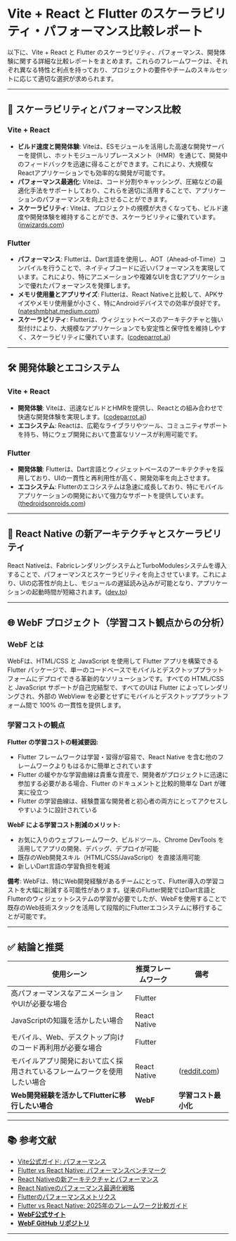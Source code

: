 # Vite + React と Flutter のスケーラビリティ・パフォーマンス比較レポート

以下に、Vite + React と Flutter のスケーラビリティ、パフォーマンス、開発体験に関する詳細な比較レポートをまとめます。これらのフレームワークは、それぞれ異なる特性と利点を持っており、プロジェクトの要件やチームのスキルセットに応じて適切な選択が求められます。

---

## 📌 スケーラビリティとパフォーマンス比較

### Vite + React
* **ビルド速度と開発体験**: Viteは、ESモジュールを活用した高速な開発サーバーを提供し、ホットモジュールリプレースメント（HMR）を通じて、開発中のフィードバックを迅速に得ることができます。これにより、大規模なReactアプリケーションでも効率的な開発が可能です。
* **パフォーマンス最適化**: Viteは、コード分割やキャッシング、圧縮などの最適化手法をサポートしており、これらを適切に活用することで、アプリケーションのパフォーマンスを向上させることができます。
* **スケーラビリティ**: Viteは、プロジェクトの規模が大きくなっても、ビルド速度や開発体験を維持することができ、スケーラビリティに優れています。([inwizards.com][1])

### Flutter
* **パフォーマンス**: Flutterは、Dart言語を使用し、AOT（Ahead-of-Time）コンパイルを行うことで、ネイティブコードに近いパフォーマンスを実現しています。これにより、特にアニメーションや複雑なUIを含むアプリケーションで優れたパフォーマンスを発揮します。
* **メモリ使用量とアプリサイズ**: Flutterは、React Nativeと比較して、APKサイズやメモリ使用量が小さく、特にAndroidデバイスでの効率が良好です。([nateshmbhat.medium.com][2])
* **スケーラビリティ**: Flutterは、ウィジェットベースのアーキテクチャと強い型付けにより、大規模なアプリケーションでも安定性と保守性を維持しやすく、スケーラビリティに優れています。([codeparrot.ai][3])

---

## 🛠 開発体験とエコシステム

### Vite + React
* **開発体験**: Viteは、迅速なビルドとHMRを提供し、Reactとの組み合わせで快適な開発体験を実現します。([codeparrot.ai][4])
* **エコシステム**: Reactは、広範なライブラリやツール、コミュニティサポートを持ち、特にウェブ開発において豊富なリソースが利用可能です。

### Flutter
* **開発体験**: Flutterは、Dart言語とウィジェットベースのアーキテクチャを採用しており、UIの一貫性と再利用性が高く、開発効率を向上させます。
* **エコシステム**: Flutterのエコシステムは急速に成長しており、特にモバイルアプリケーションの開発において強力なサポートを提供しています。([thedroidsonroids.com][5])

---

## 🔄 React Native の新アーキテクチャとスケーラビリティ

React Nativeは、FabricレンダリングシステムとTurboModulesシステムを導入することで、パフォーマンスとスケーラビリティを向上させています。これにより、UIの応答性が向上し、モジュールの遅延読み込みが可能となり、アプリケーションの起動時間が短縮されます。([dev.to][6])

---

## 🌐 WebF プロジェクト（学習コスト観点からの分析）

### WebF とは
WebFは、HTML/CSS と JavaScript を使用して Flutter アプリを構築できる Flutter パッケージで、単一のコードベースでモバイルとデスクトッププラットフォームにデプロイできる革新的なソリューションです。すべての HTML/CSS と JavaScript サポートが自己完結型で、すべてのUIは Flutter によってレンダリングされ、外部の WebView を必要とせずにモバイルとデスクトッププラットフォーム間で 100% の一貫性を提供します。

### 学習コストの観点
**Flutter の学習コストの軽減要因:**
* Flutter フレームワークは学習・習得が容易で、React Native を含む他のフレームワークよりもはるかに簡単とされています
* Flutter の緩やかな学習曲線は貴重な資産で、開発者がプロジェクトに迅速に参加する必要がある場合、Flutter のドキュメントと比較的簡単な Dart が確実に役立つ
* Flutter の学習曲線は、経験豊富な開発者と初心者の両方にとってアクセスしやすいように設計されている

**WebF による学習コスト削減のメリット:**
* お気に入りのウェブフレームワーク、ビルドツール、Chrome DevTools を活用してアプリの開発、デバッグ、デプロイが可能
* 既存のWeb開発スキル（HTML/CSS/JavaScript）を直接活用可能
* 新しいDart言語の学習負担を軽減

**備考**: WebFは、特にWeb開発経験があるチームにとって、Flutter導入の学習コストを大幅に削減する可能性があります。従来のFlutter開発ではDart言語とFlutterのウィジェットシステムの学習が必要でしたが、WebFを使用することで既存のWeb技術スタックを活用して段階的にFlutterエコシステムに移行することが可能です。

---

## ✅ 結論と推奨

| 使用シーン | 推奨フレームワーク | 備考 |
|-----------|-----------------|------|
| 高パフォーマンスなアニメーションやUIが必要な場合 | Flutter | |
| JavaScriptの知識を活かしたい場合 | React Native | |
| モバイル、Web、デスクトップ向けのコード再利用が必要な場合 | Flutter | |
| モバイルアプリ開発において広く採用されているフレームワークを使用したい場合 | React Native | ([reddit.com][7]) |
| **Web開発経験を活かしてFlutterに移行したい場合** | **WebF** | **学習コスト最小化** |

---

## 📚 参考文献

* [Vite公式ガイド: パフォーマンス](https://vite.dev/guide/performance)
* [Flutter vs React Native: パフォーマンスベンチマーク](https://nateshmbhat.medium.com/flutter-vs-react-native-performance-benchmarks-you-cant-miss-%EF%B8%8F-2e31905df9b4)
* [React Nativeの新アーキテクチャとパフォーマンス](https://marcosouz4.medium.com/flutter-vs-react-natives-new-architecture-performance-benchmark-c7c90ac8273e)
* [React Nativeのパフォーマンス最適化戦略](https://reactnative.dev/docs/performance)
* [Flutterのパフォーマンスメトリクス](https://docs.flutter.dev/perf/metrics)
* [Flutter vs React Native: 2025年のフレームワーク比較ガイド](https://www.thedroidsonroids.com/blog/flutter-vs-react-native-comparison)
* **[WebF公式サイト](https://openwebf.com/)**
* **[WebF GitHub リポジトリ](https://github.com/openwebf/webf)**

---

[1]: https://www.inwizards.com/blog/vite-vs-create-react-app/?utm_source=chatgpt.com "Vite vs Create React App: A Detailed Comparison Guide by Inwizards"
[2]: https://nateshmbhat.medium.com/flutter-vs-react-native-performance-benchmarks-you-cant-miss-%EF%B8%8F-2e31905df9b4?utm_source=chatgpt.com "Flutter Vs React Native : Performance Benchmarks you can't miss ..."
[3]: https://codeparrot.ai/blogs/flutter-vs-react-native-in-2025-a-comprehensive-comparison?utm_source=chatgpt.com "Flutter vs React Native in 2025: A Comprehensive Comparison"
[4]: https://codeparrot.ai/blogs/advanced-guide-to-using-vite-with-react-in-2025?utm_source=chatgpt.com "Advanced Guide to Using Vite with React in 2025 - CodeParrot"
[5]: https://www.thedroidsonroids.com/blog/flutter-vs-react-native-comparison?utm_source=chatgpt.com "Flutter vs React Native: Complete 2025 Framework Comparison Guide"
[6]: https://dev.to/amazonappdev/how-does-react-natives-new-architecture-affect-performance-1dkf?utm_source=chatgpt.com "How does React Native's New Architecture affect performance?"
[7]: https://www.reddit.com/r/reactjs/comments/1f6abzy/performance_optimization_strategies_for/?utm_source=chatgpt.com "Performance Optimization Strategies for Large-Scale React ... - Reddit"
